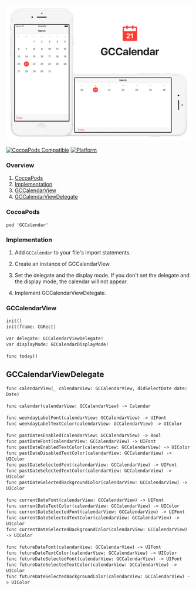 ![banner](Screenshots/Banner.png)

[![CocoaPods Compatible](https://img.shields.io/cocoapods/v/GCCalendar.svg)](https://img.shields.io/cocoapods/v/GCCalendar.svg)
[![Platform](https://img.shields.io/cocoapods/p/GCCalendar.svg?style=flat)](http://cocoadocs.org/docsets/GCCalendar)

### Overview

1. [CocoaPods](https://github.com/graycampbell/GCCalendar#cocoapods)
2. [Implementation](https://github.com/graycampbell/GCCalendar#implementation)
3. [GCCalendarView](https://github.com/graycampbell/GCCalendar#gccalendarview)
4. [GCCalendarViewDelegate](https://github.com/graycampbell/GCCalendar#gccalendarviewdelegate)

### CocoaPods

```
pod 'GCCalendar'
```

### Implementation

1. Add `GCCalendar` to your file's import statements.

2. Create an instance of GCCalendarView.

3. Set the delegate and the display mode. If you don't set the delegate and the display mode, the calendar will not appear.

4. Implement GCCalendarViewDelegate.

### GCCalendarView

```
init()
init(frame: CGRect)

var delegate: GCCalendarViewDelegate!
var displayMode: GCCalendarDisplayMode!

func today()
```

## GCCalendarViewDelegate

```
func calendarView(_ calendarView: GCCalendarView, didSelectDate date: Date)

func calendar(calendarView: GCCalendarView) -> Calendar

func weekdayLabelFont(calendarView: GCCalendarView) -> UIFont
func weekdayLabelTextColor(calendarView: GCCalendarView) -> UIColor

func pastDatesEnabled(calendarView: GCCalendarView) -> Bool
func pastDateFont(calendarView: GCCalendarView) -> UIFont
func pastDateEnabledTextColor(calendarView: GCCalendarView) -> UIColor
func pastDateDisabledTextColor(calendarView: GCCalendarView) -> UIColor
func pastDateSelectedFont(calendarView: GCCalendarView) -> UIFont
func pastDateSelectedTextColor(calendarView: GCCalendarView) -> UIColor
func pastDateSelectedBackgroundColor(calendarView: GCCalendarView) -> UIColor

func currentDateFont(calendarView: GCCalendarView) -> UIFont
func currentDateTextColor(calendarView: GCCalendarView) -> UIColor
func currentDateSelectedFont(calendarView: GCCalendarView) -> UIFont
func currentDateSelectedTextColor(calendarView: GCCalendarView) -> UIColor
func currentDateSelectedBackgroundColor(calendarView: GCCalendarView) -> UIColor

func futureDateFont(calendarView: GCCalendarView) -> UIFont
func futureDateTextColor(calendarView: GCCalendarView) -> UIColor
func futureDateSelectedFont(calendarView: GCCalendarView) -> UIFont
func futureDateSelectedTextColor(calendarView: GCCalendarView) -> UIColor
func futureDateSelectedBackgroundColor(calendarView: GCCalendarView) -> UIColor
```
